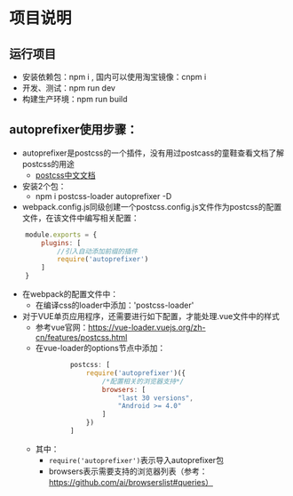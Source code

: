 # 项目说明

## 运行项目
+ 安装依赖包：npm i , 国内可以使用淘宝镜像：cnpm i
+ 开发、测试：npm run dev
+ 构建生产环境：npm run build

## autoprefixer使用步骤：
+ autoprefixer是postcss的一个插件，没有用过postcass的童鞋查看文档了解postcss的用途
    - [postcss中文文档](https://github.com/postcss/postcss/blob/HEAD/README.cn.md)
+ 安装2个包：
    - npm i postcss-loader autoprefixer -D
+ webpack.config.js同级创建一个postcss.config.js文件作为postcss的配置文件，在该文件中编写相关配置：
```js
    module.exports = {
        plugins: [
            //引入自动添加前缀的插件
            require('autoprefixer')
        ]
    }
```
+ 在webpack的配置文件中：
    - 在编译css的loader中添加：'postcss-loader'
+ 对于VUE单页应用程序，还需要进行如下配置，才能处理.vue文件中的样式
    - 参考vue官网：https://vue-loader.vuejs.org/zh-cn/features/postcss.html
    - 在vue-loader的options节点中添加：
    ```js
                postcss: [
                    require('autoprefixer')({
                        /*配置相关的浏览器支持*/
                        browsers: [
                            "last 30 versions",
                            "Android >= 4.0"
                        ]
                    })
                ]
    ```
    - 其中：
        - `require('autoprefixer')`表示导入autoprefixer包
        - browsers表示需要支持的浏览器列表（参考：https://github.com/ai/browserslist#queries）